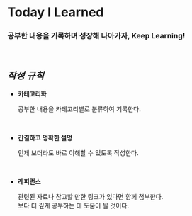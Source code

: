 # Today I Learned

### 공부한 내용을 기록하며 성장해 나아가자, Keep Learning!

<br/>

## _작성 규칙_

- **카테고리화**

  공부한 내용을 카테고리별로 분류하여 기록한다.
  
  <br/>

- **간결하고 명확한 설명**

  언제 보더라도 바로 이해할 수 있도록 작성한다.

  <br/>

- **레퍼런스**

  관련된 자료나 참고할 만한 링크가 있다면 함께 첨부한다.<br/>
  보다 더 깊게 공부하는 데 도움이 될 것이다.